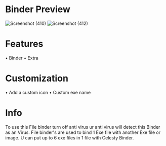 # Binder Preview
![Screenshot (410)](https://user-images.githubusercontent.com/97231561/148757187-4c37d855-cbc3-4eae-b172-cf12f44f32ef.png)
![Screenshot (412)](https://user-images.githubusercontent.com/97231561/148761633-a5f05247-cf04-4a60-96a5-0a769dcc696d.png)

# Features
• Binder
• Extra
# Customization
• Add a custom icon
• Custom exe name
# Info
To use this File binder turn off anti virus ur anti virus will detect this Binder as an Virus.
File binder's are used to bind 1 Exe file with another Exe file or image.
U can put up to 6 exe files in 1 file with Celesty Binder.
